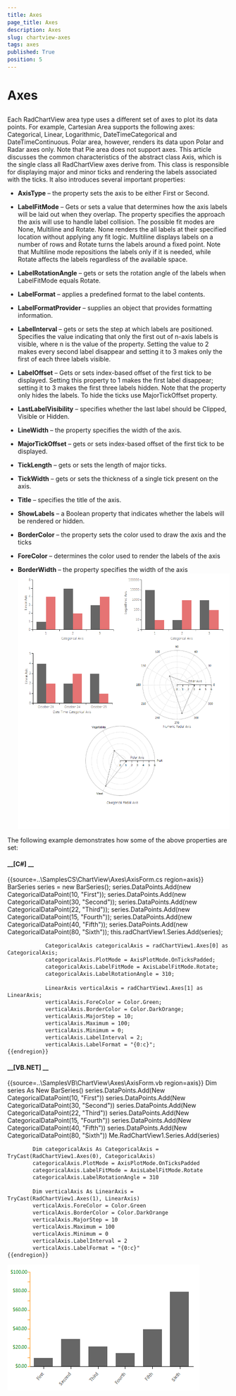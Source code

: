 ```yaml
---
title: Axes
page_title: Axes
description: Axes
slug: chartview-axes
tags: axes
published: True
position: 5
---
```


# Axes



## 

Each RadChartView area type uses a different set of axes to plot its data points. For example, Cartesian Area supports the following axes: Categorical, Linear, Logarithmic, DateTimeCategorical and DateTimeContinuous. Polar area, however, renders its data upon Polar and Radar axes only. Note that Pie area does not support axes. This article discusses the common characteristics of the abstract class Axis, which is the single class all RadChartView axes derive from. This class is responsible for displaying major and minor ticks and rendering the labels associated with the ticks. It also introduces several important properties:
        

* __AxisType__  – the property sets the axis to be either First or Second.
            

* __LabelFitMode__  – Gets or sets a value that determines how the axis labels will be laid out when they overlap.  The property specifies the approach the axis will use to handle label collision. The possible fit modes are None, Multiline and Rotate. None renders the all labels at their specified location without applying any fit logic. Multiline displays labels on a number of rows and Rotate turns the labels around a fixed point. Note that Multiline mode repositions the labels only if it is needed, while Rotate affects the labels regardless of the available space.
            

* __LabelRotationAngle__  – gets or sets the rotation angle of the labels when LabelFitMode equals Rotate.
            

* __LabelFormat__  – applies a predefined format to the label contents.
            

* __LabelFormatProvider__  – supplies an object that provides formatting information.
            

* __LabelInterval__  – gets or sets the step at which labels are positioned. Specifies the value indicating that only the first out of n-axis labels is visible, where n is the value of the property. Setting the value to 2 makes every second label disappear and setting it to 3 makes only the first of each three labels visible.
            

* __LabelOffset__  – Gets or sets index-based offset of the first tick to be displayed. Setting this property to 1 makes the first label disappear; setting it to 3 makes the first three labels hidden. Note that the property only hides the labels. To hide the ticks use MajorTickOffset property.
            

* __LastLabelVisibility__ – specifies whether the last label should be Clipped, Visible or Hidden.
            

* __LineWidth__  – the property specifies the width of the axis.
            

* __MajorTickOffset__  – gets or sets index-based offset of the first tick to be displayed.
            

* __TickLength__  – gets or sets the length of major ticks.
            

* __TickWidth__  – gets or sets the thickness of a single tick present on the axis.
            

* __Title__  – specifies the title of the axis.
            

* __ShowLabels__  – a Boolean property that indicates whether the labels will be rendered or hidden.
            

* __BorderColor__  – the property sets the color used to draw the axis and the ticks
            

* __ForeColor__  – determines the color used to render the labels of the axis
            

* __BorderWidth__  – the property specifies the width of the axis
            ![chartview-axes 001](images/chartview-axes001.png)

The following example demonstrates how some of the above properties are set:
        

#### __[C#] __

{{source=..\SamplesCS\ChartView\Axes\AxisForm.cs region=axis}}
	            BarSeries series = new BarSeries();
	            series.DataPoints.Add(new CategoricalDataPoint(10, "First"));
	            series.DataPoints.Add(new CategoricalDataPoint(30, "Second"));
	            series.DataPoints.Add(new CategoricalDataPoint(22, "Third"));
	            series.DataPoints.Add(new CategoricalDataPoint(15, "Fourth"));
	            series.DataPoints.Add(new CategoricalDataPoint(40, "Fifth"));
	            series.DataPoints.Add(new CategoricalDataPoint(80, "Sixth"));
	            this.radChartView1.Series.Add(series);
	
	            CategoricalAxis categoricalAxis = radChartView1.Axes[0] as CategoricalAxis;
	            categoricalAxis.PlotMode = AxisPlotMode.OnTicksPadded;
	            categoricalAxis.LabelFitMode = AxisLabelFitMode.Rotate;
	            categoricalAxis.LabelRotationAngle = 310;
	
	            LinearAxis verticalAxis = radChartView1.Axes[1] as LinearAxis;
	            verticalAxis.ForeColor = Color.Green;
	            verticalAxis.BorderColor = Color.DarkOrange;
	            verticalAxis.MajorStep = 10;
	            verticalAxis.Maximum = 100;
	            verticalAxis.Minimum = 0;
	            verticalAxis.LabelInterval = 2;
	            verticalAxis.LabelFormat = "{0:c}";
	{{endregion}}



#### __[VB.NET] __

{{source=..\SamplesVB\ChartView\Axes\AxisForm.vb region=axis}}
	        Dim series As New BarSeries()
	        series.DataPoints.Add(New CategoricalDataPoint(10, "First"))
	        series.DataPoints.Add(New CategoricalDataPoint(30, "Second"))
	        series.DataPoints.Add(New CategoricalDataPoint(22, "Third"))
	        series.DataPoints.Add(New CategoricalDataPoint(15, "Fourth"))
	        series.DataPoints.Add(New CategoricalDataPoint(40, "Fifth"))
	        series.DataPoints.Add(New CategoricalDataPoint(80, "Sixth"))
	        Me.RadChartView1.Series.Add(series)
	
	        Dim categoricalAxis As CategoricalAxis = TryCast(RadChartView1.Axes(0), CategoricalAxis)
	        categoricalAxis.PlotMode = AxisPlotMode.OnTicksPadded
	        categoricalAxis.LabelFitMode = AxisLabelFitMode.Rotate
	        categoricalAxis.LabelRotationAngle = 310
	
	        Dim verticalAxis As LinearAxis = TryCast(RadChartView1.Axes(1), LinearAxis)
	        verticalAxis.ForeColor = Color.Green
	        verticalAxis.BorderColor = Color.DarkOrange
	        verticalAxis.MajorStep = 10
	        verticalAxis.Maximum = 100
	        verticalAxis.Minimum = 0
	        verticalAxis.LabelInterval = 2
	        verticalAxis.LabelFormat = "{0:c}"
	{{endregion}}

![chartview-axes 002](images/chartview-axes002.png)
